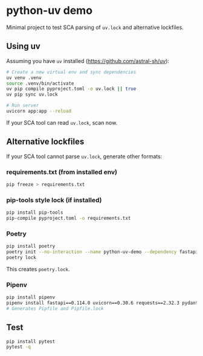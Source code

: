 # python-uv demo

Minimal project to test SCA parsing of `uv.lock` and alternative lockfiles.

## Using uv

Assuming you have `uv` installed (https://github.com/astral-sh/uv):

```bash
# Create a new virtual env and sync dependencies
uv venv .venv
source .venv/bin/activate
uv pip compile pyproject.toml -o uv.lock || true
uv pip sync uv.lock

# Run server
uvicorn app:app --reload
```

If your SCA tool can read `uv.lock`, scan now.

## Alternative lockfiles

If your SCA tool cannot parse `uv.lock`, generate other formats:

### requirements.txt (from installed env)
```bash
pip freeze > requirements.txt
```

### pip-tools style lock (if installed)
```bash
pip install pip-tools
pip-compile pyproject.toml -o requirements.txt
```

### Poetry
```bash
pip install poetry
poetry init --no-interaction --name python-uv-demo --dependency fastapi==0.114.0 --dependency uvicorn==0.30.6 --dependency requests==2.32.3 --dependency pydantic==2.8.2 --dependency pytest==8.3.2
poetry lock
```
This creates `poetry.lock`.

### Pipenv
```bash
pip install pipenv
pipenv install fastapi==0.114.0 uvicorn==0.30.6 requests==2.32.3 pydantic==2.8.2 pytest==8.3.2
# Generates Pipfile and Pipfile.lock
```

## Test
```bash
pip install pytest
pytest -q
```
